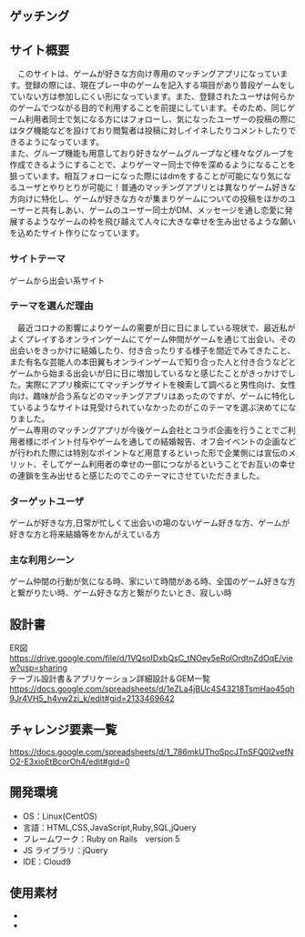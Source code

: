 ## ゲッチング

## サイト概要
　このサイトは、ゲームが好きな方向け専用のマッチングアプリになっています。登録の際には、現在プレー中のゲームを記入する項目があり普段ゲームをしていない方は参加しにくい形になっています。また、登録されたユーザは何らかのゲームでつながる目的で利用することを前提にしています。そのため、同じゲーム利用者同士で気になる方にはフォローし、気になったユーザーの投稿の際にはタグ機能などを設けており閲覧者は投稿に対しイイネしたりコメントしたりできるようになっています。  
  また、グループ機能も用意しており好きなゲームグループなど様々なグループを作成できるようにすることで、よりゲーマー同士で仲を深めるようになることを狙っています。相互フォローになった際にはdmをすることが可能になり気になるユーザとやりとりが可能に！普通のマッチングアプリとは異なりゲーム好きな方向けに特化し、ゲームが好きな方々が集まりゲームについての投稿をほかのユーザーと共有しあい、ゲームのユーザー同士がDM、メッセージを通し恋愛に発展するようなゲームの枠を飛び越えて人々に大きな幸せを生み出せるような願いを込めたサイト作りになっています。
### サイトテーマ

ゲームから出会い系サイト

### テーマを選んだ理由

　最近コロナの影響によりゲームの需要が日に日にましている現状で、最近私がよくプレイするオンラインゲームにてゲーム仲間がゲームを通じて出会い、その出会いをきっかけに結婚したり、付き合ったりする様子を間近でみてきたこと、また有名な芸能人の本田翼もオンラインゲームで知り合った人と付き合うなどとゲームから始まる出会いが日に日に増加しているなと感じたことがきっかけでした。実際にアプリ検索にてマッチングサイトを検索して調べると男性向け、女性向け、趣味が合う系などのマッチングアプリはあったのですが、ゲームに特化しているようなサイトは見受けられていなかったのがこのテーマを選ぶ決めてになりました。  
 ゲーム専用のマッチングアプリが今後ゲーム会社とコラボ企画を行うことでご利用者様にポイント付与やゲームを通しての結婚報告、オフ会イベントの企画などが行われた際には特別なポイントなど用意するといった形で企業側には宣伝のメリット、そしてゲーム利用者の幸せの一部につながるということでお互いの幸せの連鎖を生み出せると感じたのでこのテーマにさせていただきました。  

### ターゲットユーザ

ゲームが好きな方,日常が忙しくて出会いの場のないゲーム好きな方、ゲームが好きな方と将来結婚等をかんがえている方
### 主な利用シーン

ゲーム仲間の行動が気になる時、家にいて時間がある時、全国のゲーム好きな方と繋がりたい時、ゲーム好きな方と繋がりたいとき、寂しい時

## 設計書
ER図  
https://drive.google.com/file/d/1VQsoIDxbQsC_tNOey5eRolOrdtnZdOqE/view?usp=sharing  
テーブル設計書＆アプリケーション詳細設計＆GEM一覧  
https://docs.google.com/spreadsheets/d/1eZLa4jBUc4S43218TsmHao45qh9Jr4VH5_h4vw2zi_k/edit#gid=2133469642  
  

## チャレンジ要素一覧

https://docs.google.com/spreadsheets/d/1_786mkUThoSpcJTnSFQ0l2vefNO2-E3xioEtBcorOh4/edit#gid=0

## 開発環境

- OS：Linux(CentOS)
- 言語：HTML,CSS,JavaScript,Ruby,SQL,jQuery
- フレームワーク：Ruby on Rails　version 5
- JS ライブラリ：jQuery
- IDE：Cloud9

## 使用素材

- 
- 
